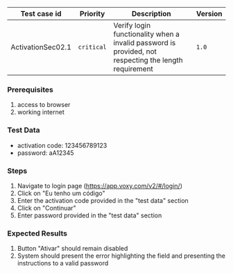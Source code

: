 Test case id | Priority | Description | Version
---|---|---|---
ActivationSec02.1 | `critical` | Verify login functionality when a invalid password is provided, not respecting the length requirement| `1.0`

### Prerequisites
1. access to browser
2. working internet

### Test Data
* activation code: 123456789123
* password: aA12345

### Steps
1. Navigate to login page (https://app.voxy.com/v2/#/login/)
2. Click on "Eu tenho um código"
3. Enter the activation code provided in the "test data" section
4. Click on "Continuar"
5. Enter password provided in the "test data" section

### Expected Results
1. Button "Ativar" should remain disabled
2. System should present the error highlighting the field and presenting the instructions to a valid password
